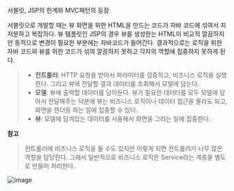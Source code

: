 
서블릿, JSP의 한계와 MVC패턴의 등장

서블릿으로 개발할 때는 뷰 화면을 위한 HTML을 만드는 코드가 자바 코드에 섞여서 지저분하고 복잡하다.
뷰 템플릿인 JSP의 경우 뷰를 생성한는 HTML이 비교적 깔끔하지만 동적으로 변경이 필요한 부분에는 자바코드가 들어간다. 결과적으로는 로직을 위한 자바 코드와 뷰를 위한 코드가 섞여 깔끔하지 못하고 각자의 역할에 집중하지 못하게 된다.


> * **컨트롤러**: HTTP 요청을 받아서 파라미터를 검증하고, 비즈니스 로직을 실행한다. 그리고 뷰에 전달할 결과 데이터를 조회해서 모델에 담는다.
> * **모델**: 뷰에 출력할 데이터를 담아둔다. 뷰가 필요한 데이터를 모두 모델에 담아서 전달해주는 덕분에 뷰는 비즈니스 로직이나 데이터 접근을 몰라도 되고, 화면을 렌더링 하는 일에 집중할 수 있다.
> * **뷰**: 모델에 담겨있는 데이터를 사용해서 화면을 그리는 일에 집중한다.

**참고**
> 컨트롤러에 비즈니스 로직을 둘 수도 있지만 이렇게 되면 컨트롤러가 너무 많은 역할을 담당한다. 그래서 일반적으로 비즈니스 로직은 Service라는 계층을 별도로 만들어 처리한다.

![image](https://user-images.githubusercontent.com/108853290/178111122-a2dfb98f-6430-49dd-9625-cefc1806b899.png)
